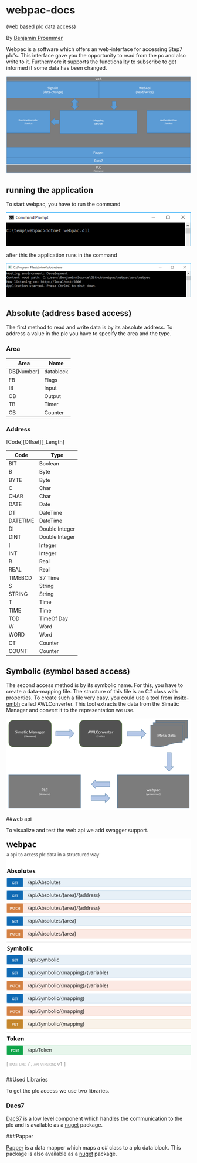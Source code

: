 # webpac-docs
(web based plc data access)

By [Benjamin Proemmer](https://github.com/proemmer)

Webpac is a software which offers an web-interface for accessing Step7 plc's. 
This interface gave you the opportunity to read from the pc and also write to it.
Furthermore it supports the functionality to subscribe to get informed if some data 
has been changed.

![System Overview](./images/System.PNG)


## running the application

To start webpac, you have to run the command 

![start webpac](./images/Start.PNG)

after this the application runs in the command

![running webpac](./images/Running.PNG)

## Absolute (address based access)

The first method to read and write data is by its absolute address.
To address a value in the plc you have to specify the area and the type.

### Area
| Area | Name  |
| ---------| --------------- |
| DB[Number] | datablock |
| FB | Flags |
| IB | Input |
| OB | Output |
| TB | Timer |
| CB | Counter |

### Address

[Code][Offset][_Length]

| Code | Type  |
| ---------| --------------- |
| BIT | Boolean |
| B   | Byte |
| BYTE| Byte |
| C   | Char |
| CHAR| Char |
| DATE | Date |
| DT | DateTime |
| DATETIME | DateTime |
| DI | Double Integer |
| DINT | Double Integer |
| I | Integer |
| INT | Integer |
| R | Real |
| REAL | Real |
| TIMEBCD | S7 Time |
| S | String |
| STRING | String |
| T | Time |
| TIME | Time |
| TOD | TimeOf Day |
| W | Word |
| WORD | Word |
| CT | Counter |
| COUNT | Counter |




## Symbolic (symbol based access)

The second access method is by its symbolic name. For this, you have to create a 
data-mapping file. The structure of this file is an C# class with properties. 
To create such a file very easy, you could use a tool from 
[insite-gmbh](http://www.insite-gmbh.de) called AWLConverter. 
This tool extracts the data from the Simatic Manager and convert it 
to the representation we use. 

![System Overview](./images/ToolChain.PNG)

##web api

To visualize and test the web api we add swagger support.

![System Overview](./images/Swagger.PNG)


##Used Libraries

To get the plc access we use two libraries.

### Dacs7

[DacS7](http://proemmer.github.io/dacs7/) is a low level component which handles the communication to the 
plc and is available as a [nuget](https://www.nuget.org/packages/Dacs7/) package.

###Papper

[Papper](http://proemmer.github.io/papper) is a data mapper which maps a c# class to a plc data block.
This package is also available as a [nuget](https://www.nuget.org/packages/Papper/) package.

